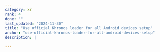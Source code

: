 ```yaml
---
category: xr
rank: 4
done: ""
last_updated: "2024-11-30"
title: "Use official Khronos loader for all Android devices setup"
anchor: "use-official-khronos-loader-for-all-android-devices-setup"
description: |

---
```

